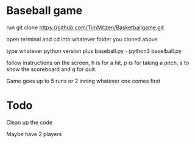 # Baseball game
run git clone https://github.com/TimMitzen/Basketballgame.git

open terminal and cd into whatever folder you cloned above

type whatever python version plus baseball.py - python3 baselball.py

follow instructions on the screen, h is for a hit, p is for taking a pitch, s to show the scoreboard and q for quit.

Game goes up to 5 runs or 2 inning whatever one comes first

# Todo

Clean up the code

Maybe have 2 players
